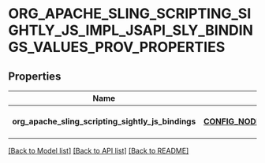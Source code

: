 # ORG_APACHE_SLING_SCRIPTING_SIGHTLY_JS_IMPL_JSAPI_SLY_BINDINGS_VALUES_PROV_PROPERTIES

## Properties
Name | Type | Description | Notes
------------ | ------------- | ------------- | -------------
**org_apache_sling_scripting_sightly_js_bindings** | [**CONFIG_NODE_PROPERTY_ARRAY**](configNodePropertyArray.md) |  | [optional] [default to null]

[[Back to Model list]](../README.md#documentation-for-models) [[Back to API list]](../README.md#documentation-for-api-endpoints) [[Back to README]](../README.md)


